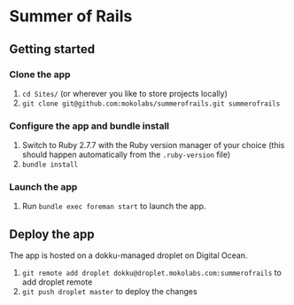 Summer of Rails
===============

## Getting started

### Clone the app
1. `cd Sites/` (or wherever you like to store projects locally)
2. `git clone git@github.com:mokolabs/summerofrails.git summerofrails`

### Configure the app and bundle install
1. Switch to Ruby 2.7.7 with the Ruby version manager of your choice (this
should happen automatically from the `.ruby-version` file)
2. `bundle install`

### Launch the app
1. Run `bundle exec foreman start` to launch the app.

## Deploy the app
The app is hosted on a dokku-managed droplet on Digital Ocean.

1. `git remote add droplet dokku@droplet.mokolabs.com:summerofrails` to add droplet remote
2. `git push droplet master` to deploy the changes
